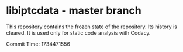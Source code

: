 # libiptcdata - master branch

This repository contains the frozen state of the repository.
Its history is cleared. It is used only for static code
analysis with Codacy.

Commit Time: 1734471556
